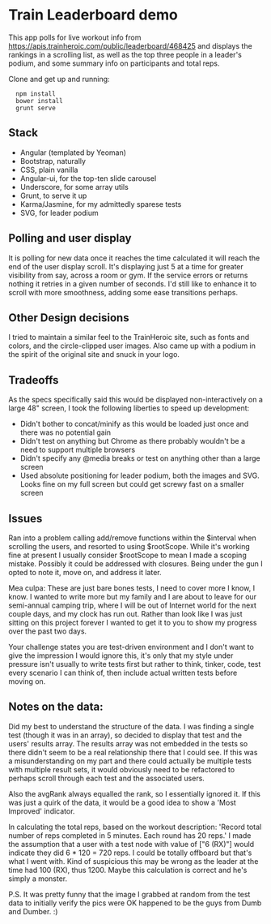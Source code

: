 # Train Leaderboard demo
This app polls for live workout info from https://apis.trainheroic.com/public/leaderboard/468425 and displays the
rankings in a scrolling list, as well as the top three people in a leader's podium, and some summary info on
participants and total reps.

Clone and get up and running:
```
  npm install
  bower install
  grunt serve
```

## Stack
  * Angular (templated by Yeoman)
  * Bootstrap, naturally
  * CSS, plain vanilla
  * Angular-ui, for the top-ten slide carousel
  * Underscore, for some array utils
  * Grunt, to serve it up
  * Karma/Jasmine, for my admittedly sparese tests
  * SVG, for leader podium

## Polling and user display
It is polling for new data once it reaches the time calculated it will reach the end of the user display scroll. It's
displaying just 5 at a time for greater visibility from say, across a room or gym. If the service errors or returns
nothing it retries in a given number of seconds. I'd still like to enhance it to scroll with more smoothness, adding
some ease transitions perhaps.

## Other Design decisions
I tried to maintain a similar feel to the TrainHeroic site, such as fonts and colors, and the circle-clipped user images.
Also came up with a podium in the spirit of the original site and snuck in your logo.

## Tradeoffs
As the specs specifically said this would be displayed non-interactively on a large 48" screen, I took the following
liberties to speed up development:
  * Didn't bother to concat/minify as this would be loaded just once and there was no potential gain
  * Didn't test on anything but Chrome as there probably wouldn't be a need to support multiple browsers
  * Didn't specify any @media breaks or test on anything other than a large screen
  * Used absolute positioning for leader podium, both the images and SVG. Looks fine on my full screen but could get
  screwy fast on a smaller screen

## Issues
Ran into a problem calling add/remove functions within the $interval when scrolling the users, and resorted to using
$rootScope. While it's working fine at present I usually consider $rootScope to mean I made a scoping mistake. Possibly
it could be addressed with closures. Being under the gun I opted to note it, move on, and address it later.

Mea culpa: These are just bare bones tests, I need to cover more I know, I know. I wanted to write more but my family
and I are about to leave for our semi-annual camping trip, where I will be out of Internet world for the next couple
days, and my clock has run out. Rather than look like I was just sitting on this project forever I wanted to get it to
you to show my progress over the past two days.

Your challenge states you are test-driven environment and I don't want to give the  impression I would ignore this, it's
only that my style under pressure isn't usually to write tests first but rather to think, tinker, code, test every
scenario I can think of, then include actual written tests before moving on.


## Notes on the data:
Did my best to understand the structure of the data. I was finding a single test (though it was in an array), so decided
to display that test and the users' results array. The results array was not embedded in the tests so there didn't seem
to be a real relationship there that I could see. If this was a misunderstanding on my part and there could actually be
multiple tests with multiple result sets, it would obviously need to be refactored to perhaps scroll through each test
and the associated users.

Also the avgRank always equalled the rank, so I essentially ignored it. If this was just a quirk of the data, it would
be a good idea to show a 'Most Improved' indicator.

In calculating the total reps, based on the workout description:
'Record total number of reps completed in 5 minutes. Each round has 20 reps.'
I made the assumption that a user with a test node with value of ["6 (RX)"] would indicate they did 6 * 120 = 720 reps.
I could be totally offboard but that's what I went with. Kind of suspicious this may be wrong as the leader at the time
had 100 (RX), thus 1200. Maybe this calculation is correct and he's simply a monster.

P.S. It was pretty funny that the image I grabbed at random from the test data to initially verify the pics were OK
happened to be the guys from Dumb and Dumber. :)